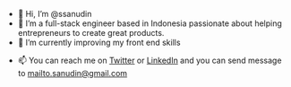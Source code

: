 - 👋 Hi, I’m @ssanudin
- 👀 I’m a full-stack engineer based in Indonesia passionate about helping entrepreneurs to create great products.
- 🌱 I’m currently improving my front end skills
<!---- 💞️ I’m looking to collaborate on ... --->
- 📫 You can reach me on [Twitter](https://twitter.com/__sanudin) or [LinkedIn](https://www.linkedin.com/in/sanudin/) and you can send message to [mailto.sanudin@gmail.com](mailto:mailto.sanudin@gmail.com")

<!---
ssanudin/ssanudin is a ✨ special ✨ repository because its `README.md` (this file) appears on your GitHub profile.
You can click the Preview link to take a look at your changes.
--->
